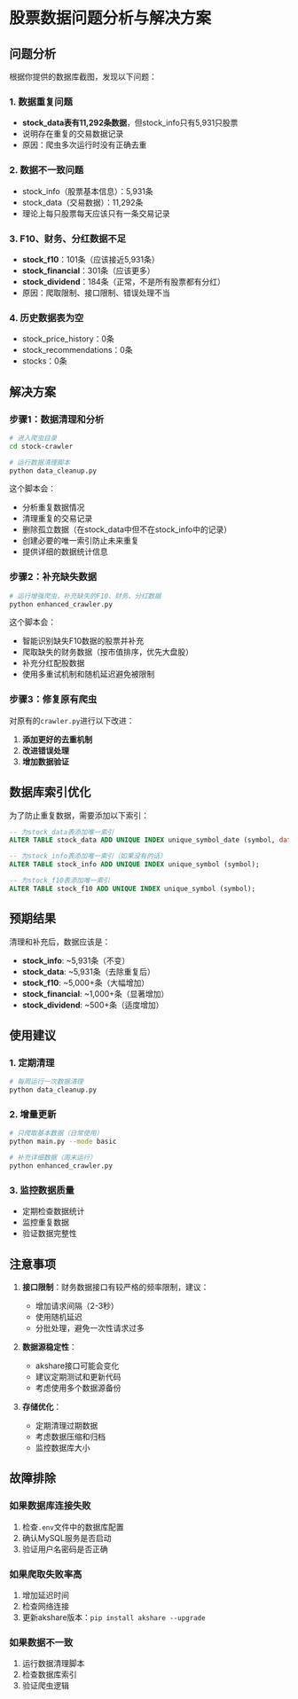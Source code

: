 # 股票数据问题分析与解决方案

## 问题分析

根据你提供的数据库截图，发现以下问题：

### 1. 数据重复问题
- **stock_data表有11,292条数据**，但stock_info只有5,931只股票
- 说明存在重复的交易数据记录
- 原因：爬虫多次运行时没有正确去重

### 2. 数据不一致问题
- stock_info（股票基本信息）：5,931条
- stock_data（交易数据）：11,292条
- 理论上每只股票每天应该只有一条交易记录

### 3. F10、财务、分红数据不足
- **stock_f10**：101条（应该接近5,931条）
- **stock_financial**：301条（应该更多）
- **stock_dividend**：184条（正常，不是所有股票都有分红）
- 原因：爬取限制、接口限制、错误处理不当

### 4. 历史数据表为空
- stock_price_history：0条
- stock_recommendations：0条
- stocks：0条

## 解决方案

### 步骤1：数据清理和分析

```bash
# 进入爬虫目录
cd stock-crawler

# 运行数据清理脚本
python data_cleanup.py
```

这个脚本会：
- 分析重复数据情况
- 清理重复的交易记录
- 删除孤立数据（在stock_data中但不在stock_info中的记录）
- 创建必要的唯一索引防止未来重复
- 提供详细的数据统计信息

### 步骤2：补充缺失数据

```bash
# 运行增强爬虫，补充缺失的F10、财务、分红数据
python enhanced_crawler.py
```

这个脚本会：
- 智能识别缺失F10数据的股票并补充
- 爬取缺失的财务数据（按市值排序，优先大盘股）
- 补充分红配股数据
- 使用多重试机制和随机延迟避免被限制

### 步骤3：修复原有爬虫

对原有的`crawler.py`进行以下改进：

1. **添加更好的去重机制**
2. **改进错误处理**
3. **增加数据验证**

## 数据库索引优化

为了防止重复数据，需要添加以下索引：

```sql
-- 为stock_data表添加唯一索引
ALTER TABLE stock_data ADD UNIQUE INDEX unique_symbol_date (symbol, date);

-- 为stock_info表添加唯一索引（如果没有的话）
ALTER TABLE stock_info ADD UNIQUE INDEX unique_symbol (symbol);

-- 为stock_f10表添加唯一索引
ALTER TABLE stock_f10 ADD UNIQUE INDEX unique_symbol (symbol);
```

## 预期结果

清理和补充后，数据应该是：

- **stock_info**: ~5,931条（不变）
- **stock_data**: ~5,931条（去除重复后）
- **stock_f10**: ~5,000+条（大幅增加）
- **stock_financial**: ~1,000+条（显著增加）
- **stock_dividend**: ~500+条（适度增加）

## 使用建议

### 1. 定期清理
```bash
# 每周运行一次数据清理
python data_cleanup.py
```

### 2. 增量更新
```bash
# 只爬取基本数据（日常使用）
python main.py --mode basic

# 补充详细数据（周末运行）
python enhanced_crawler.py
```

### 3. 监控数据质量
- 定期检查数据统计
- 监控重复数据
- 验证数据完整性

## 注意事项

1. **接口限制**：财务数据接口有较严格的频率限制，建议：
   - 增加请求间隔（2-3秒）
   - 使用随机延迟
   - 分批处理，避免一次性请求过多

2. **数据源稳定性**：
   - akshare接口可能会变化
   - 建议定期测试和更新代码
   - 考虑使用多个数据源备份

3. **存储优化**：
   - 定期清理过期数据
   - 考虑数据压缩和归档
   - 监控数据库大小

## 故障排除

### 如果数据库连接失败
1. 检查`.env`文件中的数据库配置
2. 确认MySQL服务是否启动
3. 验证用户名密码是否正确

### 如果爬取失败率高
1. 增加延迟时间
2. 检查网络连接
3. 更新akshare版本：`pip install akshare --upgrade`

### 如果数据不一致
1. 运行数据清理脚本
2. 检查数据库索引
3. 验证爬虫逻辑